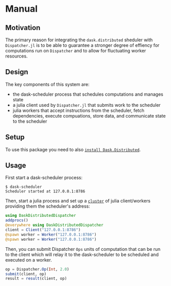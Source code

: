 # Manual

## Motivation

The primary reason for integrating the `dask.distributed` sheduler with `Dispatcher.jl` is to be able to guarantee a stronger degree of effiency for computations run on `Dispatcher` and to allow for fluctuating worker resources.

## Design 

The key components of this system are:

* the dask-scheduler process that schedules computations and manages state
* a julia client used by `Dispatcher.jl` that submits work to the scheduler
* julia workers that accept instructions from the scheduler, fetch dependencies, execute compuations, store data, and communicate state to the scheduler

## Setup

To use this package you need to also [`install Dask.Distributed`](http://distributed.readthedocs.io/en/latest/install.html).

## Usage

First start a dask-scheduler process:

```
$ dask-scheduler
Scheduler started at 127.0.0.1:8786
```

Then, start a julia process and set up a [`cluster`](https://docs.julialang.org/en/stable/manual/parallel-computing/#clustermanagers) of julia client/workers providing them the scheduler's address:

```julia
using DaskDistributedDispatcher
addprocs()
@everywhere using DaskDistributedDispatcher
client = Client("127.0.0.1:8786")
@spawn worker = Worker("127.0.0.1:8786")
@spawn worker = Worker("127.0.0.1:8786")
```

Then, you can submit Dispatcher `Ops` units of computation that can be run to the client which will relay it to the dask-scheduler to be scheduled and executed on a worker.

```julia
op = Dispatcher.Op(Int, 2.0)
submit(client, op)
result = result(client, op)
```
